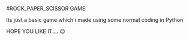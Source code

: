 #ROCK_PAPER_SCISSOR GAME


Its just a basic game which i made using some normal coding in Python

HOPE YOU LIKE IT.....😉
